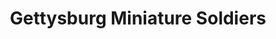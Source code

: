 ---
title: "Gettysburg Miniature Soldiers"
url: /gettysburg/gettysburg-miniature-soldiers/
shop: Sammler
---